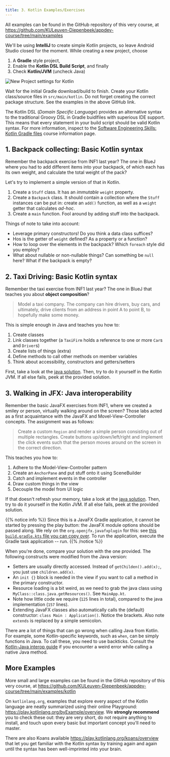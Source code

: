 ```yaml
---
title: 3. Kotlin Examples/Exercises
---
```


All examples can be found in the GitHub repository of this very course, at https://github.com/KULeuven-Diepenbeek/appdev-course/tree/main/examples

We'll be using **IntelliJ** to create simple Kotlin projects, so leave Android Studio closed for the moment. While creating a new project, choose 

1. A **Gradle** style project, 
2. Enable the **Kotlin DSL Build Script**, and finally
3. Check **Kotlin/JVM** (uncheck Java)

![](/img/newkotlin.jpg "New Project settings for Kotlin")

Wait for the initial Gradle download/build to finish. Create your Kotlin class/source files in `src/main/kotlin`. Do not forget creating the correct package structure. See the examples in the above GitHub link.

The Kotlin DSL (_Domain Specific Language_) provides an alternative syntax to the traditional Groovy DSL in Gradle buidlfiles with superious IDE support. This means that every statement in your build script should be valid Kotlin syntax. For more information, inspect to the [Software Engineering Skills: Kotlin Gradle files](https://kuleuven-diepenbeek.github.io/ses-course/dependency-management/kotlin-gradle/) course information page. 

## 1. Backpack collecting: Basic Kotlin syntax

Remember the backpack exercise from INF1 last year? The one in BlueJ where you had to add different items into your backpack, of which each has its own weight, and calculate the total weight of the pack? 

Let's try to implement a simple version of that in Kotlin. 

1. Create a `Stuff` class. It has an _immutable_ `weight` property. 
2. Create a `Backpack` class. It should contain a collection where the `Stuff` instances can be put in: create an `add()` function, as well as a `weight` getter that calculates _ad-hoc_.
3. Create a `main` function. Fool around by adding stuff into the backpack. 


Things of note to take into account:

- Leverage primary constructors! Do you think a data class suffices?
- Hos is the getter of `weight` defined? As a property or a function?
- How to loop over the elements in the backpack? Which `foreach` style did you employ?
- What about nullable or non-nullable things? Can something be `null` here? What if the backpack is empty?


## 2. Taxi Driving: Basic Kotlin syntax

Remember the taxi exercise from INF1 last year? The one in BlueJ that teaches you about **object composition**? 

> Model a taxi company. The company can hire drivers, buy cars, and ultimately, drive clients from an address in point A to point B, to hopefully make some money.

This is simple enough in Java and teaches you how to:

1. Create classes
2. Link classes together (a `TaxiFirm` holds a reference to one or more `Car`s and `Driver`s)
3. Create lists of things (extra)
4. Define methods to call other methods on member variables
5. Think about accessibility, constructors and getters/setters

First, take a look at the [java solution](https://github.com/KULeuven-Diepenbeek/appdev-course/tree/main/examples/java/taxi). Then, try to do it yourself in the Kotlin JVM. If all else fails, peek at the provided solution. 

## 3. Walking in JFX: Java interoperability

Remember the basic JavaFX exercises from INF1, where we created a smiley or person, virtually walking around on the screen? Those labs acted as a first acquaintance with the JavaFX and Movel-View-Controller concepts. The assignment was as follows:

> Create a custom `Region` and render a simple person consisting out of multiple rectangles. Create buttons up/down/left/right and implement the click events such that the person moves around on the screen in the correct direction.

This teaches you how to:

1. Adhere to the Model-View-Controller pattern
2. Create an `AnchorPane` and put stuff onto it using SceneBuilder
3. Catch and implement events in the controller
4. Draw custom things in the view
5. Decouple the model from UI logic

If that doesn't refresh your memory, take a look at the [java solution](https://github.com/KULeuven-Diepenbeek/appdev-course/tree/main/examples/java/walkerfx). Then, try to do it yourself in the Kotlin JVM. If all else fails, peek at the provided solution. 

{{% notice info %}}
Since this is a JavaFX Gradle application, it cannot be started by pressing the play button: the JavaFX module options should be passed along. We rely on the `org.openjfx.javafxplugin` for this: see [this `build.gradle.kts` file you can copy over](https://raw.githubusercontent.com/KULeuven-Diepenbeek/appdev-course/main/examples/kotlin/walkerfx/build.gradle.kts). To run the application, execute the Gradle task application -- run.
{{% /notice %}}

When you're done, compare your solution with the one provided. The following constructs were modified from the Java version:

- Setters are usually directly accessed. Instead of `getChilden().add(x);`, you just use `children.add(x)`.
- An `init {}` block is needed in the view if you want to call a method in the primary constructor.
- Resource loading is a bit weird, as we need to grab the java class using `MyClass::class.java.getResources()`. See `MainApp.kt`.
- Note how little code we require (`125` lines in total), compared to the java implementation (`157` lines).
- Extending JavaFX classes also automatically calls the (default) constructor: `class Main : Application()`. Notice the brackets. Also note `extends` is replaced by a simple semicolon. 

There are a lot of things that can go wrong when calling Java from Kotlin. For example, some Kotlin-specific keywords, such as `when`, can be simply functions in Java. To call these, you need to use backticks. Consult the [Kotlin-Java interop guide](https://developer.android.com/kotlin/interop) if you encounter a weird error while calling a native Java method. 

## More Examples

More small and large examples can be found in the GitHub repository of this very course, at https://github.com/KULeuven-Diepenbeek/appdev-course/tree/main/examples/kotlin

On `kotlinlang.org`, examples that explore every aspect of the Kotlin language are neatly summarized using their online Playground: https://play.kotlinlang.org/byExample/overview. We **strongly recommend** you to check these out: they are very short, do not require anything to install, and touch upon every basic but important concept you'll need to master.

There are also Koans available https://play.kotlinlang.org/koans/overview that let you get familiar with the Kotlin syntax by training again and again until the syntax has been well-imprinted into your brain. 

